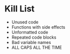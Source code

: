 Kill List
=========
* Unused code
* Functions with side effects
* Unformatted code
* Repeated code blocks
* Bad variable names
* ALL CAPS ALL THE TIME

